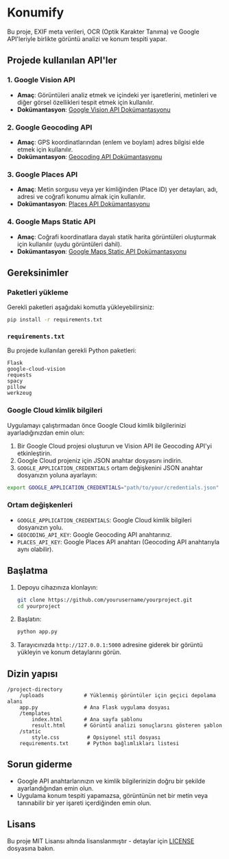 # Konumify

Bu proje, EXIF meta verileri, OCR (Optik Karakter Tanıma) ve Google API'leriyle birlikte görüntü analizi ve konum tespiti yapar.

## Projede kullanılan API'ler

### 1. Google Vision API
- **Amaç**: Görüntüleri analiz etmek ve içindeki yer işaretlerini, metinleri ve diğer görsel özellikleri tespit etmek için kullanılır.
- **Dokümantasyon**: [Google Vision API Dokümantasyonu](https://cloud.google.com/vision/docs)

### 2. Google Geocoding API
- **Amaç**: GPS koordinatlarından (enlem ve boylam) adres bilgisi elde etmek için kullanılır.
- **Dokümantasyon**: [Geocoding API Dokümantasyonu](https://developers.google.com/maps/documentation/geocoding/start)

### 3. Google Places API
- **Amaç**: Metin sorgusu veya yer kimliğinden (Place ID) yer detayları, adı, adresi ve coğrafi konumu almak için kullanılır.
- **Dokümantasyon**: [Places API Dokümantasyonu](https://developers.google.com/maps/documentation/places/web-service/overview)

### 4. Google Maps Static API
- **Amaç**: Coğrafi koordinatlara dayalı statik harita görüntüleri oluşturmak için kullanılır (uydu görüntüleri dahil).
- **Dokümantasyon**: [Google Maps Static API Dokümantasyonu](https://developers.google.com/maps/documentation/static-maps)

## Gereksinimler

### Paketleri yükleme
Gerekli paketleri aşağıdaki komutla yükleyebilirsiniz:

```bash
pip install -r requirements.txt
```

### `requirements.txt`

Bu projede kullanılan gerekli Python paketleri:

```
Flask
google-cloud-vision
requests
spacy
pillow
werkzeug
```

### Google Cloud kimlik bilgileri
Uygulamayı çalıştırmadan önce Google Cloud kimlik bilgilerinizi ayarladığınızdan emin olun:
1. Bir Google Cloud projesi oluşturun ve Vision API ile Geocoding API'yi etkinleştirin.
2. Google Cloud projeniz için JSON anahtar dosyasını indirin.
3. `GOOGLE_APPLICATION_CREDENTIALS` ortam değişkenini JSON anahtar dosyanızın yoluna ayarlayın:

```bash
export GOOGLE_APPLICATION_CREDENTIALS="path/to/your/credentials.json"
```

### Ortam değişkenleri
- `GOOGLE_APPLICATION_CREDENTIALS`: Google Cloud kimlik bilgileri dosyanızın yolu.
- `GEOCODING_API_KEY`: Google Geocoding API anahtarınız.
- `PLACES_API_KEY`: Google Places API anahtarı (Geocoding API anahtarıyla aynı olabilir).

## Başlatma
1. Depoyu cihazınıza klonlayın:
   ```bash
   git clone https://github.com/yourusername/yourproject.git
   cd yourproject
   ```
2. Başlatın:
   ```bash
   python app.py
   ```
3. Tarayıcınızda `http://127.0.0.1:5000` adresine giderek bir görüntü yükleyin ve konum detaylarını görün.

## Dizin yapısı
```
/project-directory
    /uploads             # Yüklenmiş görüntüler için geçici depolama alanı
    app.py               # Ana Flask uygulama dosyası
    /templates
        index.html       # Ana sayfa şablonu
        result.html      # Görüntü analizi sonuçlarını gösteren şablon
    /static
        style.css         # Opsiyonel stil dosyası
    requirements.txt      # Python bağlımlıkları listesi
```

## Sorun giderme
- Google API anahtarlarınızın ve kimlik bilgilerinizin doğru bir şekilde ayarlandığından emin olun.
- Uygulama konum tespiti yapamazsa, görüntünün net bir metin veya tanınabilir bir yer işareti içerdiğinden emin olun.

## Lisans
Bu proje MIT Lisansı altında lisanslanmıştır - detaylar için [LICENSE](LICENSE) dosyasına bakın.

